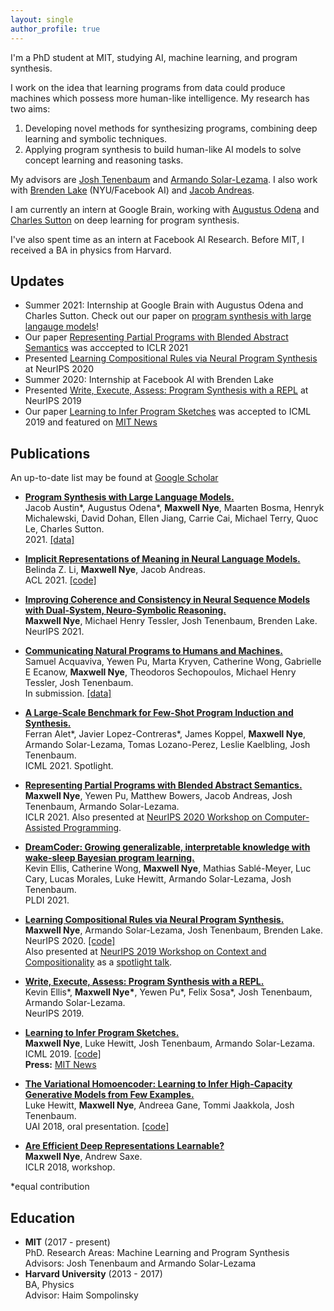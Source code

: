 ```yaml
---
layout: single
author_profile: true
---
```

I'm a PhD student at MIT, studying AI, machine learning, and program synthesis.  

I work on the idea that learning programs from data could produce machines which possess more human-like intelligence. My research has two aims:  
1. Developing novel methods for synthesizing programs, combining deep learning and symbolic techniques.  
2. Applying program synthesis to build human-like AI models to solve concept learning and reasoning tasks.  

My advisors are [Josh Tenenbaum](https://web.mit.edu/cocosci/josh.html) and [Armando Solar-Lezama](https://people.csail.mit.edu/asolar/). I also work with [Brenden Lake](https://cims.nyu.edu/~brenden/) (NYU/Facebook AI) and [Jacob Andreas](https://www.mit.edu/~jda/). 

I am currently an intern at Google Brain, working with [Augustus Odena](https://www.augustusodena.com/) and [Charles Sutton](https://homepages.inf.ed.ac.uk/csutton/) on deep learning for program synthesis.

I've also spent time as an intern at Facebook AI Research. Before MIT, I received a BA in physics from Harvard.  

## Updates
- Summer 2021: Internship at Google Brain with Augustus Odena and Charles Sutton. Check out our paper on [program synthesis with large langauge models](https://arxiv.org/pdf/2108.07732.pdf)!
- Our paper [Representing Partial Programs with Blended Abstract Semantics](https://arxiv.org/pdf/2012.12964.pdf) was acccepted to ICLR 2021
- Presented [Learning Compositional Rules via Neural Program Synthesis](https://arxiv.org/pdf/2003.05562.pdf) at NeurIPS 2020
- Summer 2020: Internship at Facebook AI with Brenden Lake
- Presented [Write, Execute, Assess: Program Synthesis with a REPL](https://arxiv.org/pdf/1906.04604.pdf) at NeurIPS 2019
- Our paper [Learning to Infer Program Sketches](https://arxiv.org/pdf/1902.06349.pdf) was accepted to ICML 2019 and featured on [MIT News](http://news.mit.edu/2019/toward-artificial-intelligence-that-learns-to-write-code-0614)

## Publications
An up-to-date list may be found at [Google Scholar](https://scholar.google.com/citations?user=NsuX8R8AAAAJ&hl=en)  
- [**Program Synthesis with Large Language Models.**](https://arxiv.org/pdf/2108.07732.pdf)  
Jacob Austin\*, Augustus Odena\*, **Maxwell Nye**, Maarten Bosma, Henryk Michalewski, David Dohan, Ellen Jiang, Carrie Cai, Michael Terry, Quoc Le, Charles Sutton.  
2021\. [[data]](https://github.com/google-research/google-research/tree/master/mbpp)

- [**Implicit Representations of Meaning in Neural Language Models.**](https://arxiv.org/pdf/2106.00737.pdf)  
Belinda Z. Li, **Maxwell Nye**, Jacob Andreas.  
ACL 2021. [[code]](https://github.com/belindal/state-probes)

- [**Improving Coherence and Consistency in Neural Sequence Models with Dual-System, Neuro-Symbolic Reasoning.**](https://arxiv.org/pdf/2107.02794.pdf)  
**Maxwell Nye**, Michael Henry Tessler, Josh Tenenbaum, Brenden Lake.  
NeurIPS 2021.

- [**Communicating Natural Programs to Humans and Machines.**](https://arxiv.org/pdf/2106.07824.pdf)  
Samuel Acquaviva, Yewen Pu, Marta Kryven, Catherine Wong, Gabrielle E Ecanow, **Maxwell Nye**, Theodoros Sechopoulos, Michael Henry Tessler, Josh Tenenbaum.  
In submission. [[data]](https://github.com/samacqua/LARC)

- [**A Large-Scale Benchmark for Few-Shot Program Induction and Synthesis.**](http://proceedings.mlr.press/v139/alet21a/alet21a.pdf)  
Ferran Alet\*, Javier Lopez-Contreras\*, James Koppel, **Maxwell Nye**, Armando Solar-Lezama, Tomas Lozano-Perez, Leslie Kaelbling, Josh Tenenbaum.  
ICML 2021. Spotlight.

- [**Representing Partial Programs with Blended Abstract Semantics.**](https://arxiv.org/pdf/2012.12964.pdf)  
**Maxwell Nye**, Yewen Pu, Matthew Bowers, Jacob Andreas, Josh Tenenbaum, Armando Solar-Lezama.  
ICLR 2021.
Also presented at [NeurIPS 2020 Workshop on Computer-Assisted Programming](https://capworkshop.github.io/). 

- [**DreamCoder: Growing generalizable, interpretable
knowledge with wake-sleep Bayesian program learning.**](https://arxiv.org/pdf/2006.08381.pdf)  
Kevin Ellis, Catherine Wong, **Maxwell Nye**, Mathias Sablé-Meyer, Luc Cary, Lucas Morales, Luke Hewitt, Armando Solar-Lezama, Josh Tenenbaum.  
PLDI 2021.

- [**Learning Compositional Rules via Neural Program Synthesis.**](https://arxiv.org/pdf/2003.05562.pdf)  
**Maxwell Nye**, Armando Solar-Lezama, Josh Tenenbaum, Brenden Lake.  
NeurIPS 2020. [[code]](https://github.com/mtensor/rulesynthesis)  
Also presented at [NeurIPS 2019 Workshop on Context and Compositionality](https://context-composition.github.io/) as a [spotlight talk](https://slideslive.com/38922749/learning-compositional-rules-via-neural-program-synthesis).

- [**Write, Execute, Assess: Program Synthesis with a REPL.**](https://arxiv.org/pdf/1906.04604.pdf)  
Kevin Ellis\*, **Maxwell Nye\***, Yewen Pu\*, Felix Sosa\*, Josh Tenenbaum, Armando Solar-Lezama.  
NeurIPS 2019.

- [**Learning to Infer Program Sketches.**](https://arxiv.org/pdf/1902.06349.pdf)  
**Maxwell Nye**, Luke Hewitt, Josh Tenenbaum, Armando Solar-Lezama.  
ICML 2019. [[code]](https://github.com/mtensor/neural_sketch)  
**Press:** [MIT News](http://news.mit.edu/2019/toward-artificial-intelligence-that-learns-to-write-code-0614)

- [**The Variational Homoencoder: Learning to Infer High-Capacity Generative Models from Few Examples.**](https://arxiv.org/pdf/1807.08919.pdf)  
Luke Hewitt, **Maxwell Nye**, Andreea Gane, Tommi Jaakkola, Josh Tenenbaum.   
UAI 2018, oral presentation. [[code]](https://github.com/insperatum/vhe)

- [**Are Efficient Deep Representations Learnable?**](https://arxiv.org/pdf/1807.06399.pdf)  
**Maxwell Nye**, Andrew Saxe.  
ICLR 2018, workshop.

*equal contribution

## Education
- **MIT** (2017 - present)   
  PhD. Research Areas: Machine Learning and Program Synthesis  
   Advisors: Josh Tenenbaum and Armando Solar-Lezama
- **Harvard University** (2013 - 2017)   
    BA, Physics  
    Advisor: Haim Sompolinsky

